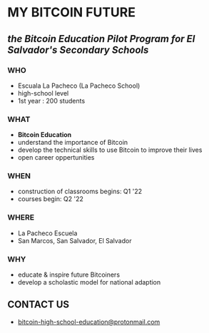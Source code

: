 # MY BITCOIN FUTURE

## *the Bitcoin Education Pilot Program for El Salvador's Secondary Schools*

### WHO
- Escuala La Pacheco  (La Pacheco School) 
- high-school level
- 1st year : 200 students

### WHAT
- **Bitcoin Education**
- understand the importance of Bitcoin
- develop the technical skills to use Bitcoin to improve their lives 
- open career oppertunities

### WHEN 
- construction of classrooms begins: Q1 '22
- courses begin: Q2 '22

### WHERE
- La Pacheco Escuela
- San Marcos, San Salvador, El Salvador

### WHY
- educate & inspire future Bitcoiners
- develop a scholastic model for national adaption

## CONTACT US
- bitcoin-high-school-education@protonmail.com
